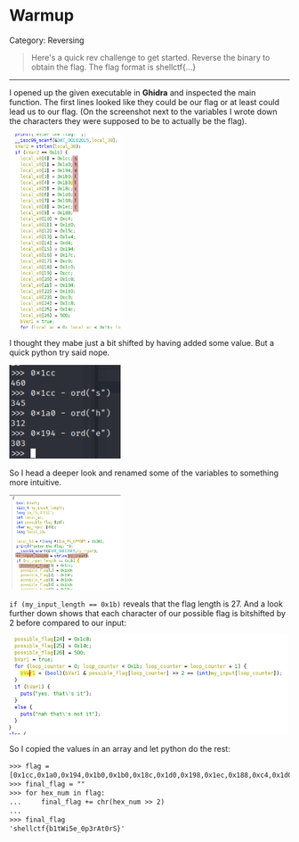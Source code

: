 # Warmup

Category: Reversing

> Here's a quick rev challenge to get started. Reverse the binary to obtain the flag.
> The flag format is shellctf{...}

---

I opened up the given executable in **Ghidra** and inspected the main function. The first lines looked like they could be our flag or at least could lead us to our flag. (On the screenshot next to the variables I wrote down the characters they were supposed to be to actually be the flag).

<img src="../screenshots/Pasted image 20220812184208.png" width=200>

I thought they mabe just a bit shifted by having added some value. But a quick python try said nope.

<img src="../screenshots/Pasted image 20220812184426.png" width=200> 

So I head a deeper look and renamed some of the variables to something more intuitive.

<img src="../screenshots/Pasted image 20220812184858.png" width=200>

`if (my_input_length == 0x1b)` reveals that the flag length is 27. And a look further down shows that each character of our possible flag is bitshifted by 2 before compared to our input:

<img src="../screenshots/Pasted image 20220812185233.png" width=500>

So I copied the values in an array and let python do the rest:

```
>>> flag = [0x1cc,0x1a0,0x194,0x1b0,0x1b0,0x18c,0x1d0,0x198,0x1ec,0x188,0xc4,0x1d0,0x15c,0x1a4,0xd4,0x194,0x17c,0xc0,0x1c0,0xcc,0x1c8,0x104,0x1d0,0xc0,0x1c8,0x14c,500]
>>> final_flag = ""
>>> for hex_num in flag:
...     final_flag += chr(hex_num >> 2)
... 
>>> final_flag
'shellctf{b1tWi5e_0p3rAt0rS}'
```
